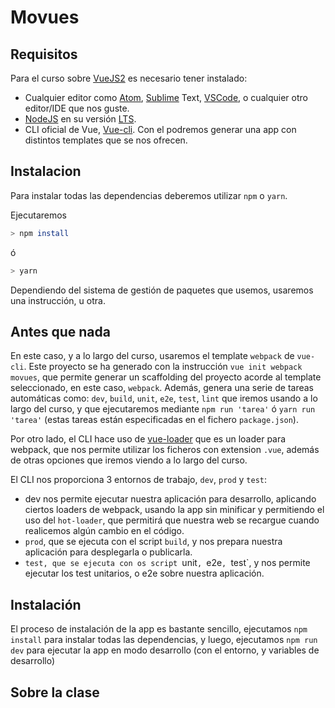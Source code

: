 # Movues

## Requisitos

Para el curso sobre [VueJS2](https://vuejs.org/) es necesario tener instalado:

* Cualquier editor como [Atom](https://atom.io/),
    [Sublime](https://www.sublimetext.com/) Text,
    [VSCode](https://code.visualstudio.com/), o cualquier otro editor/IDE
    que nos guste.
* [NodeJS](https://nodejs.org/es/) en su versión
    [LTS](https://nodejs.org/es/download/).
* CLI oficial de Vue, [Vue-cli](https://github.com/vuejs/vue-cli). Con el
    podremos generar una app con distintos templates que se nos ofrecen.

## Instalacion

Para instalar todas las dependencias deberemos utilizar `npm` o `yarn`.

Ejecutaremos

```bash
> npm install
```
ó
```bash
> yarn
```

Dependiendo del sistema de gestión de paquetes que usemos, usaremos una
instrucción, u otra.

## Antes que nada

En este caso, y a lo largo del curso, usaremos el template `webpack` de
`vue-cli`. Este proyecto se ha generado con la instrucción
`vue init webpack movues`, que permite generar un scaffolding del proyecto
acorde al template seleccionado, en este caso, `webpack`. Además, genera una
serie de tareas automáticas como: `dev`, `build`, `unit`, `e2e`, `test`, `lint`
que iremos usando a lo largo del curso, y que ejecutaremos mediante
`npm run 'tarea'` ó `yarn run 'tarea'` (estas tareas están especificadas en el fichero `package.json`).

Por otro lado, el CLI hace uso de [vue-loader](http://vue-loader.vuejs.org/en/)
que es un loader para webpack, que nos permite utilizar los ficheros con
extension `.vue`, además de otras opciones que iremos viendo a lo largo del curso.

El CLI nos proporciona 3 entornos de trabajo, `dev`, `prod` y `test`:
* dev nos permite ejecutar nuestra aplicación para desarrollo, aplicando ciertos
    loaders de webpack, usando la app sin minificar y permitiendo el uso del
    `hot-loader`, que permitirá que nuestra web se recargue cuando realicemos
    algún cambio en el código.
* `prod`, que se ejecuta con el script `build`, y nos prepara nuestra aplicación
    para desplegarla o publicarla.
* `test, que se ejecuta con os script `unit`, `e2e`, `test`, y nos permite
    ejecutar los test unitarios, o e2e sobre nuestra aplicación.

## Instalación

El proceso de instalación de la app es bastante sencillo, ejecutamos
`npm install` para instalar todas las dependencias, y luego, ejecutamos
`npm run dev` para ejecutar la app en modo desarrollo (con el entorno, y
variables de desarrollo)

## Sobre la clase
